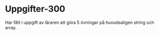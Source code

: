# Uppgifter-300
Har fått i uppgift av läraren att göra 5 övningar på huvudsaligen string och array.

